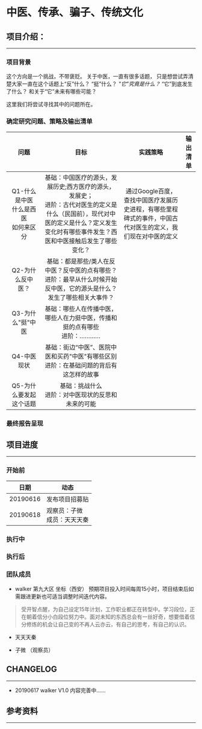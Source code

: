 # 中医、传承、骗子、传统文化
## 项目介绍：
------------
### 项目背景

这个方向是一个挑战，不带褒贬。
关于中医，一直有很多话题，
只是想尝试弄清楚大家一直在这个话题上“反”什么？
“挺”什么？
*"它"究竟是什么？*
“它”到底发生了什么？
和关于“它”未来有哪些可能？

这里我们将尝试寻找其中的问题所在。

### 确定研究问题、策略及输出清单
问题 | 目标 | 实践策略 | 输出清单
:---: | :---: | :---: | :---:
Q1-什么是中医<br>什么是西医<br>如何来区分| 基础：中国医疗的源头，发展历史;西方医疗的源头，发展史；<br>进阶：古代对医生的定义是什么（民国前），现代对中医的定义是什么？定义发生变化时有哪些事件发生？西医和中医接触后发生了哪些变化？| 通过Google百度，查找中国医疗发展历史进程，有哪些里程碑式的事件，中国古代对医生的定义，我们现在对中医的定义|
Q2-为什么反中医？|基础：都是那些/类人在反中医？反中医的点有哪些？<br>进阶：最早从什么时候开始反中医，它的源头是什么？发生了哪些相关大事件？| |
Q3-为什么"挺"中医 | 基础：哪些人在传播中医，哪些人在力挺中医，传播和挺的点有哪些<br>进阶：…………||
Q4-中医现状| 基础：街边“中医”、医院中医和买药"中医"有哪些区别<br>进阶：在基础问题的背后有这怎样的故事||
Q5-为什么要发起这个话题 |基础：挑战什么<br>进阶：对中医现状的反思和未来的可能||

### 最终报告呈现

## 项目进度
-----------

### 开始前

日期 | 动态
---- | ----
20190616 | 发布项目招募贴
20190618 | 观察员：子微<br>成员：天天天秦

### 执行中

### 执行后

### 团队成员

- walker    第九大区    坐标（西安）    预期项目投入时间每周15小时，项目结束后如需跟进更新也可适当调整时间迭代内容。
> 受开智点醒，为自己设定15年计划，工作职业都正在转型中。学习段位，正在朝着信分小白段位努力中。面对未知的东西总会有一丝好奇，想要借着信分修炼的机会让自己变的不再人云亦云，有自己的思考，有自己的认识。

- 天天天秦
> 

- 子微 （观察员）
> 


## CHANGELOG 
---------
- 20190617 walker V1.0 内容完善中……

## 参考资料
-----------
